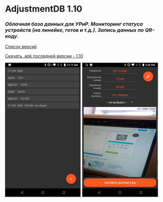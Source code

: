 # AdjustmentDB 1.10    
### <i>Облачная база данных для УРиР. Мониторинг статуса устройств (на линейке, готов и т.д.). Запись данных по QR-коду.</i> 

[Список версий](./VERSION.md)

[Скачать .apk последней версии - 1.10](./AdjustmentDB-v1.10.apk)


![alt tag](fon.png)

